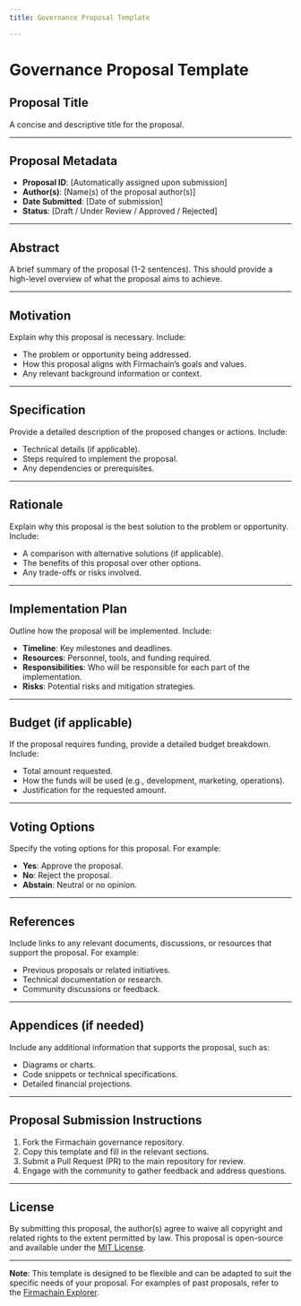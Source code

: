 ```yaml
---
title: Governance Proposal Template

---
```


# Governance Proposal Template

## **Proposal Title**
A concise and descriptive title for the proposal.

---

## **Proposal Metadata**
- **Proposal ID**: [Automatically assigned upon submission]
- **Author(s)**: [Name(s) of the proposal author(s)]
- **Date Submitted**: [Date of submission]
- **Status**: [Draft / Under Review / Approved / Rejected]

---

## **Abstract**
A brief summary of the proposal (1-2 sentences). This should provide a high-level overview of what the proposal aims to achieve.

---

## **Motivation**
Explain why this proposal is necessary. Include:
- The problem or opportunity being addressed.
- How this proposal aligns with Firmachain’s goals and values.
- Any relevant background information or context.

---

## **Specification**
Provide a detailed description of the proposed changes or actions. Include:
- Technical details (if applicable).
- Steps required to implement the proposal.
- Any dependencies or prerequisites.

---

## **Rationale**
Explain why this proposal is the best solution to the problem or opportunity. Include:
- A comparison with alternative solutions (if applicable).
- The benefits of this proposal over other options.
- Any trade-offs or risks involved.

---

## **Implementation Plan**
Outline how the proposal will be implemented. Include:
- **Timeline**: Key milestones and deadlines.
- **Resources**: Personnel, tools, and funding required.
- **Responsibilities**: Who will be responsible for each part of the implementation.
- **Risks**: Potential risks and mitigation strategies.

---

## **Budget (if applicable)**
If the proposal requires funding, provide a detailed budget breakdown. Include:
- Total amount requested.
- How the funds will be used (e.g., development, marketing, operations).
- Justification for the requested amount.

---

## **Voting Options**
Specify the voting options for this proposal. For example:
- **Yes**: Approve the proposal.
- **No**: Reject the proposal.
- **Abstain**: Neutral or no opinion.

---

## **References**
Include links to any relevant documents, discussions, or resources that support the proposal. For example:
- Previous proposals or related initiatives.
- Technical documentation or research.
- Community discussions or feedback.

---

## **Appendices (if needed)**
Include any additional information that supports the proposal, such as:
- Diagrams or charts.
- Code snippets or technical specifications.
- Detailed financial projections.

---

## **Proposal Submission Instructions**
1. Fork the Firmachain governance repository.
2. Copy this template and fill in the relevant sections.
3. Submit a Pull Request (PR) to the main repository for review.
4. Engage with the community to gather feedback and address questions.

---

## **License**
By submitting this proposal, the author(s) agree to waive all copyright and related rights to the extent permitted by law. This proposal is open-source and available under the [MIT License](LICENSE).

---

**Note**: This template is designed to be flexible and can be adapted to suit the specific needs of your proposal. For examples of past proposals, refer to the [Firmachain Explorer](https://explorer.firmachain.dev/proposals).